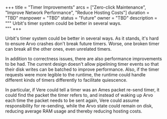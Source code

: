 +++
title = "Timer Improvements"
arcs = ["Zero-click Maintenance", "Improve Network Performance", "Reduce Hosting Costs"]
duration = "TBD"
manpower = "TBD"
status = "Future"
owner = "TBD"
description = """
Urbit's timer system could be better in several ways.  
"""
+++

Urbit's timer system could be better in several ways.  As it stands, it's hard to ensure Arvo crashes don't break future timers.  Worse, one broken timer can break all the other ones, even unrelated timers.

In addition to correctness issues, there are also performance improvements to be had.  The current design doesn't allow pipelining timer events so that their disk writes can be batched to improve performance.  Also, if the timer requests were more legible to the runtime, the runtime could handle different kinds of timers differently to facilitate quiescence.

In particular, if Vere could tell a timer was an Ames packet re-send timer, it could find the packet the timer refers to, and instead of waking up Arvo each time the packet needs to be sent again, Vere could assume responsibility for re-sending, while the Arvo state could remain on disk, reducing average RAM usage and thereby reducing hosting costs.
